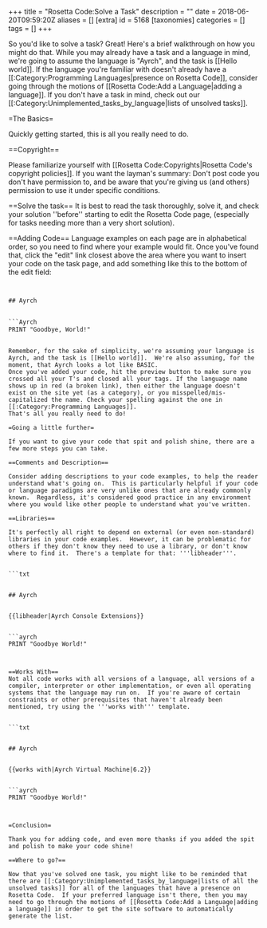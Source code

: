 +++
title = "Rosetta Code:Solve a Task"
description = ""
date = 2018-06-20T09:59:20Z
aliases = []
[extra]
id = 5168
[taxonomies]
categories = []
tags = []
+++

So you'd like to solve a task? Great! Here's a brief walkthrough on how you might do that.  While you may already have a task and a language in mind, we're going to assume the language is "Ayrch", and the task is [[Hello world]].  If the language you're familiar with doesn't already have a [[:Category:Programming Languages|presence on Rosetta Code]], consider going through the motions of [[Rosetta Code:Add a Language|adding a language]].  If you don't have a task in mind, check out our [[:Category:Unimplemented_tasks_by_language|lists of unsolved tasks]].

=The Basics=

Quickly getting started, this is all you really need to do.

==Copyright==

Please familiarize yourself with [[Rosetta Code:Copyrights|Rosetta Code's copyright policies]]. If you want the layman's summary: Don't post code you don't have permission to, and be aware that you're giving us (and others) permission to use it under specific conditions.

==Solve the task==
It is best to read the task thoroughly, solve it, and check your solution ''before'' starting to edit the Rosetta Code page, (especially for tasks needing more than a very short solution).

==Adding Code==
Language examples on each page are in alphabetical order, so you need to find where your example would fit.  Once you've found that, click the "edit" link closest above the area where you want to insert your code on the task page, and add something like this to the bottom of the edit field:


```txt


## Ayrch


```Ayrch
PRINT "Goodbye, World!"
```


```

Remember, for the sake of simplicity, we're assuming your language is Ayrch, and the task is [[Hello world]].  We're also assuming, for the moment, that Ayrch looks a lot like BASIC.
Once you've added your code, hit the preview button to make sure you crossed all your T's and closed all your tags. If the language name shows up in red (a broken link), then either the language doesn't exist on the site yet (as a category), or you misspelled/mis-capitalized the name. Check your spelling against the one in [[:Category:Programming Languages]].
That's all you really need to do!

=Going a little further=

If you want to give your code that spit and polish shine, there are a few more steps you can take.

==Comments and Description==

Consider adding descriptions to your code examples, to help the reader understand what's going on.  This is particularly helpful if your code or language paradigms are very unlike ones that are already commonly known.  Regardless, it's considered good practice in any environment where you would like other people to understand what you've written.

==Libraries==

It's perfectly all right to depend on external (or even non-standard) libraries in your code examples.  However, it can be problematic for others if they don't know they need to use a library, or don't know where to find it.  There's a template for that: '''libheader'''.


```txt


## Ayrch


{{libheader|Ayrch Console Extensions}}


```ayrch
PRINT "Goodbye World!"
```


```


==Works With==
Not all code works with all versions of a language, all versions of a compiler, interpreter or other implementation, or even all operating systems that the language may run on.  If you're aware of certain constraints or other prerequisites that haven't already been mentioned, try using the '''works with''' template.


```txt


## Ayrch


{{works with|Ayrch Virtual Machine|6.2}}


```ayrch
PRINT "Goodbye World!"
```



```


=Conclusion=

Thank you for adding code, and even more thanks if you added the spit and polish to make your code shine!

==Where to go?==

Now that you've solved one task, you might like to be reminded that there are [[:Category:Unimplemented_tasks_by_language|lists of all the unsolved tasks]] for all of the languages that have a presence on Rosetta Code.  If your preferred language isn't there, then you may need to go through the motions of [[Rosetta Code:Add a Language|adding a language]] in order to get the site software to automatically generate the list.
